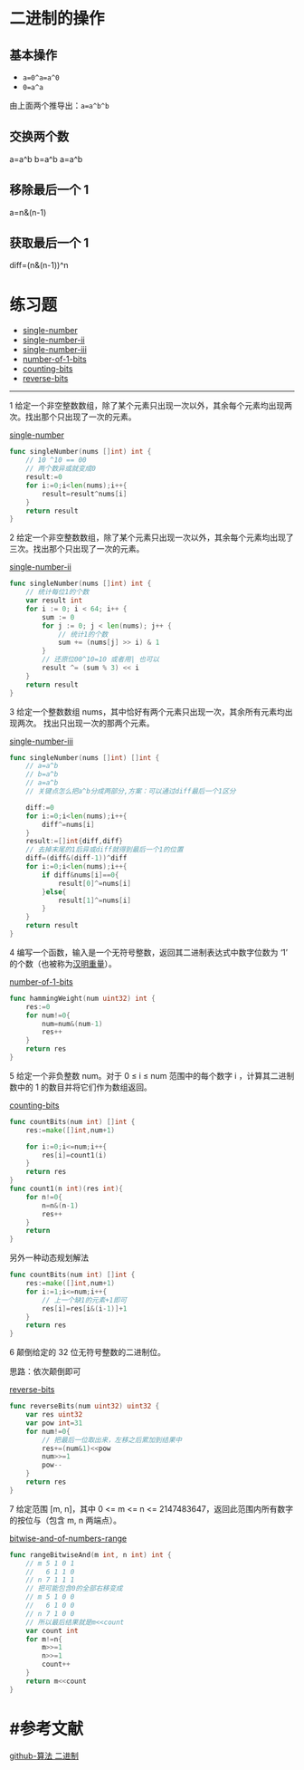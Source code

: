 # 二进制的操作

## 基本操作

- `a=0^a=a^0`
- `0=a^a`

由上面两个推导出：`a=a^b^b`



## 交换两个数

a=a^b
b=a^b
a=a^b



## 移除最后一个 1

a=n&(n-1)



## 获取最后一个 1

diff=(n&(n-1))^n



# 练习题

- [single-number](https://leetcode-cn.com/problems/single-number/)
- [single-number-ii](https://leetcode-cn.com/problems/single-number-ii/)
- [single-number-iii](https://leetcode-cn.com/problems/single-number-iii/)
- [number-of-1-bits](https://leetcode-cn.com/problems/number-of-1-bits/)
- [counting-bits](https://leetcode-cn.com/problems/counting-bits/)
- [reverse-bits](https://leetcode-cn.com/problems/reverse-bits/)

---

1 给定一个非空整数数组，除了某个元素只出现一次以外，其余每个元素均出现两次。找出那个只出现了一次的元素。

[single-number](https://leetcode-cn.com/problems/single-number/)​

```go
func singleNumber(nums []int) int {
    // 10 ^10 == 00
    // 两个数异或就变成0
    result:=0
    for i:=0;i<len(nums);i++{
        result=result^nums[i]
    }
    return result
}
```



2 给定一个非空整数数组，除了某个元素只出现一次以外，其余每个元素均出现了三次。找出那个只出现了一次的元素。

[single-number-ii](https://leetcode-cn.com/problems/single-number-ii/)

```go
func singleNumber(nums []int) int {
    // 统计每位1的个数
    var result int
    for i := 0; i < 64; i++ {
        sum := 0
        for j := 0; j < len(nums); j++ {
            // 统计1的个数
            sum += (nums[j] >> i) & 1
        }
        // 还原位00^10=10 或者用| 也可以
        result ^= (sum % 3) << i
    }
    return result
}
```



3 给定一个整数数组 nums，其中恰好有两个元素只出现一次，其余所有元素均出现两次。 找出只出现一次的那两个元素。

[single-number-iii](https://leetcode-cn.com/problems/single-number-iii/)

```go
func singleNumber(nums []int) []int {
    // a=a^b
    // b=a^b
    // a=a^b
    // 关键点怎么把a^b分成两部分,方案：可以通过diff最后一个1区分

    diff:=0
    for i:=0;i<len(nums);i++{
        diff^=nums[i]
    }
    result:=[]int{diff,diff}
    // 去掉末尾的1后异或diff就得到最后一个1的位置
    diff=(diff&(diff-1))^diff
    for i:=0;i<len(nums);i++{
        if diff&nums[i]==0{
            result[0]^=nums[i]
        }else{
            result[1]^=nums[i]
        }
    }
    return result
}
```



4 编写一个函数，输入是一个无符号整数，返回其二进制表达式中数字位数为 ‘1’ 的个数（也被称为[汉明重量](https://baike.baidu.com/item/汉明重量)）。

[number-of-1-bits](https://leetcode-cn.com/problems/number-of-1-bits/)

```go
func hammingWeight(num uint32) int {
    res:=0
    for num!=0{
        num=num&(num-1)
        res++
    }
    return res
}
```



 5 给定一个非负整数 num。对于 0 ≤ i ≤ num 范围中的每个数字 i ，计算其二进制数中的 1 的数目并将它们作为数组返回。

[counting-bits](https://leetcode-cn.com/problems/counting-bits/)

```gO
func countBits(num int) []int {
    res:=make([]int,num+1)

    for i:=0;i<=num;i++{
        res[i]=count1(i)
    }
    return res
}
func count1(n int)(res int){
    for n!=0{
        n=n&(n-1)
        res++
    }
    return
}
```



另外一种动态规划解法

```go
func countBits(num int) []int {
    res:=make([]int,num+1)
    for i:=1;i<=num;i++{
        // 上一个缺1的元素+1即可
        res[i]=res[i&(i-1)]+1
    }
    return res
}
```



6 颠倒给定的 32 位无符号整数的二进制位。

思路：依次颠倒即可

[reverse-bits](https://leetcode-cn.com/problems/reverse-bits/)

```go
func reverseBits(num uint32) uint32 {
    var res uint32
    var pow int=31
    for num!=0{
        // 把最后一位取出来，左移之后累加到结果中
        res+=(num&1)<<pow
        num>>=1
        pow--
    }
    return res
}
```





7 给定范围 [m, n]，其中 0 <= m <= n <= 2147483647，返回此范围内所有数字的按位与（包含 m, n 两端点）。

[bitwise-and-of-numbers-range](https://leetcode-cn.com/problems/bitwise-and-of-numbers-range/)

```go
func rangeBitwiseAnd(m int, n int) int {
    // m 5 1 0 1
    //   6 1 1 0
    // n 7 1 1 1
    // 把可能包含0的全部右移变成
    // m 5 1 0 0
    //   6 1 0 0
    // n 7 1 0 0
    // 所以最后结果就是m<<count
    var count int
    for m!=n{
        m>>=1
        n>>=1
        count++
    }
    return m<<count
}
```



# #参考文献

[github-算法 二进制](https://greyireland.gitbook.io/algorithm-pattern/shu-ju-jie-gou-pian/binary_op)